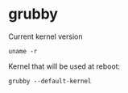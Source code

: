 # grubby

Current kernel version

```
uname -r
```

Kernel that will be used at reboot:

```
grubby --default-kernel
```

